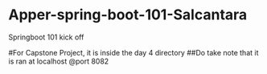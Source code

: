 # Apper-spring-boot-101-Salcantara
Springboot 101 kick off

#For Capstone Project, it  is inside the day 4 directory
##Do take note that it is ran at localhost @port 8082
